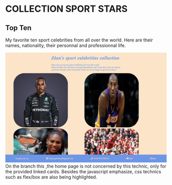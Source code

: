 # COLLECTION SPORT STARS

## Top Ten
My favorite ten sport celebrities from all over the world. Here are their names, nationality, their personnal and professionnal life.

![cover](images/readme.png)
On the branch this ,the home page is not concerned by this technic, only for the provided linked cards. Besides the javascript emphasize, css technics such as flex/box are also being highlighted.

